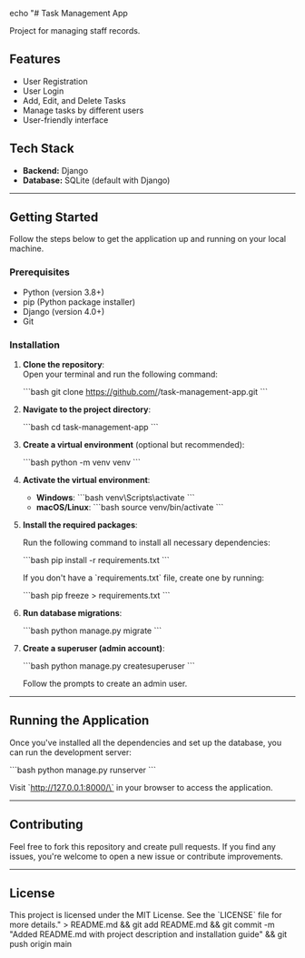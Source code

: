 echo "# Task Management App

Project for managing staff records.

## Features

- User Registration
- User Login
- Add, Edit, and Delete Tasks
- Manage tasks by different users
- User-friendly interface

## Tech Stack

- **Backend:** Django
- **Database:** SQLite (default with Django)

---

## Getting Started

Follow the steps below to get the application up and running on your local machine.

### Prerequisites

- Python (version 3.8+)
- pip (Python package installer)
- Django (version 4.0+)
- Git

### Installation

1. **Clone the repository**:  
   Open your terminal and run the following command:

   \`\`\`bash
   git clone https://github.com/<your-username>/task-management-app.git
   \`\`\`

2. **Navigate to the project directory**:

   \`\`\`bash
   cd task-management-app
   \`\`\`

3. **Create a virtual environment** (optional but recommended):

   \`\`\`bash
   python -m venv venv
   \`\`\`

4. **Activate the virtual environment**:

   - **Windows**:
     \`\`\`bash
     venv\Scripts\activate
     \`\`\`
   - **macOS/Linux**:
     \`\`\`bash
     source venv/bin/activate
     \`\`\`

5. **Install the required packages**:

   Run the following command to install all necessary dependencies:

   \`\`\`bash
   pip install -r requirements.txt
   \`\`\`

   If you don't have a \`requirements.txt\` file, create one by running:

   \`\`\`bash
   pip freeze > requirements.txt
   \`\`\`

6. **Run database migrations**:

   \`\`\`bash
   python manage.py migrate
   \`\`\`

7. **Create a superuser (admin account)**:

   \`\`\`bash
   python manage.py createsuperuser
   \`\`\`

   Follow the prompts to create an admin user.

---

## Running the Application

Once you've installed all the dependencies and set up the database, you can run the development server:

\`\`\`bash
python manage.py runserver
\`\`\`

Visit \`http://127.0.0.1:8000/\` in your browser to access the application.

---

## Contributing

Feel free to fork this repository and create pull requests. If you find any issues, you're welcome to open a new issue or contribute improvements.

---

## License

This project is licensed under the MIT License. See the \`LICENSE\` file for more details." > README.md && git add README.md && git commit -m "Added README.md with project description and installation guide" && git push origin main
